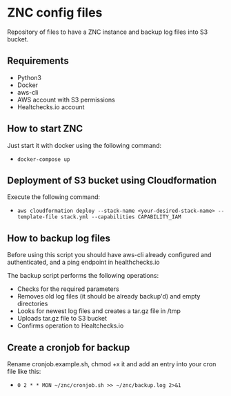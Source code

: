 # ZNC config files

Repository of files to have a ZNC instance and backup log files into S3 bucket.

## Requirements
- Python3
- Docker
- aws-cli
- AWS account with S3 permissions
- Healtchecks.io account

## How to start ZNC
Just start it with docker using the following command:
- `docker-compose up`

## Deployment of S3 bucket using Cloudformation
Execute the following command:
- `aws cloudformation deploy --stack-name <your-desired-stack-name> --template-file stack.yml --capabilities CAPABILITY_IAM`

## How to backup log files
Before using this script you should have aws-cli already configured and authenticated, and a ping endpoint in healthchecks.io

The backup script performs the following operations:
- Checks for the required parameters
- Removes old log files (it should be already backup'd) and empty directories
- Looks for newest log files and creates a tar.gz file in /tmp
- Uploads tar.gz file to S3 bucket
- Confirms operation to Healtchecks.io

## Create a cronjob for backup
Rename cronjob.example.sh, chmod +x it and add an entry into your cron file like this:
- `0 2 * * MON ~/znc/cronjob.sh >> ~/znc/backup.log 2>&1`

